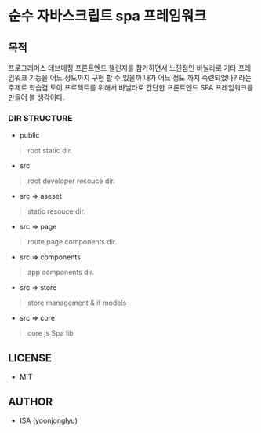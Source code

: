 # 순수 자바스크립트 spa 프레임워크

## 목적
프로그래머스 데브매칭 프론트엔드 챌린지를 참가하면서 느낀점인 바닐라로 기타 프레임워크 기능을 어느 정도까지 구현 할 수 있을까 내가 어느 정도 까지 숙련되었나?
라는 주제로 학습겸 토이 프로젝트를 위해서 바닐라로 간단한 프론트엔드 SPA 프레임워크를 만들어 볼 생각이다.

### DIR STRUCTURE

- public
> root static dir.
- src
> root developer resouce dir.
- src => aseset
> static resouce dir.
- src => page
> route page components dir.
- src => components
> app components dir.
- src => store
> store management & if models
- src => core
> core js Spa lib

## LICENSE

- MIT

## AUTHOR

- ISA (yoonjonglyu)
